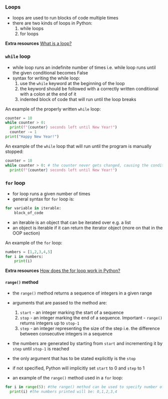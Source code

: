 ### Loops
- loops are used to run blocks of code multiple times
- there are two kinds of loops in Python:
    1. while loops
    2. for loops

**Extra resources**
[What is a loop?](https://python.tecladocode.com/3_continuous_countries/1_loops.html#what-is-a-loop)

### `while` loop
- while loop runs an indefinite number of times i.e. while loop runs until the given conditional becomes False
- syntax for writing the while loop:
    1. use the `while` keyword at the beginning of the loop
    2. the keyword should be followed with a correctly written conditional with a colon at the end of it
    3. indented block of code that will run until the loop breaks

An example of the properly written `while` loop:

```py
counter = 10
while counter > 0:
  print(f"{counter} seconds left until New Year!")
  counter -= 1
print("Happy New Year!")
```

An example of the `while` loop that will run until the program is manually stopped:

```py
counter = 10
while counter > 0: # the counter never gets changed, causing the conditional to be always True
  print(f"{counter} seconds left until New Year!")
```

### `for` loop
- for loop runs a given number of times
- general syntax for `for` loop is:

```py
for variable in iterable:
    block_of_code
```
- an iterable is an object that can be iterated over e.g. a list
- an object is iterable if it can return the iterator object (more on that in the OOP section)

An example of the `for` loop:

```py
numbers = [1,2,3,4,5]
for i in numbers:
    print(i)
```

**Extra resources**
[How does the for loop work in Python?](https://python.tecladocode.com/3_continuous_countries/1_loops.html#how-does-the-for-loop-work-in-python)

#### `range()` method
- the `range()` method returns a sequence of integers in a given range
- arguments that are passed to the method are:
    1. `start` - an integer marking the start of a sequence
    2. `stop` - an integer marking the end of a sequence. Important - `range()` returns integers up to `stop-1`
    3. `step` - an integer representing the size of the step i.e. the difference between consecutive integers in a sequence
- the numbers are generated by starting from `start` and incrementing it by `step` until `stop-1` is reached
- the only argument that has to be stated explicitly is the `stop`
- if not specified, Python will implicitly set `start` to 0 and `step` to 1

- an example of the `range()` method used in a `for` loop:

```py
for i in range(5): #the range() method can be used to specify number of iterations of a loop
  print(i) #the numbers printed will be: 0,1,2,3,4
```
